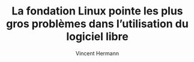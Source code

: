 ---
layout: post
title: "La fondation Linux pointe les plus gros problèmes dans l’utilisation du logiciel libre"
link: "https://next.ink/160690/la-fondation-linux-pointe-les-plus-gros-problemes-dans-lutilisation-du-logiciel-libre"
author: Vincent Hermann
published_date: 05/12/2024
description: La Linux Foundation a publié un rapport conséquent sur l’état de l’utilisation du logiciel libre dans les applications en production. Une prévalence importante, des développeurs loyaux, mais des pratiques de sécurité qui pourraient être améliorées.
language: fr
categories: "Liens"
tags: "open-source"
og-tags: "open-source"
permalink: /:categories/:year/:month/:day/:title/
---